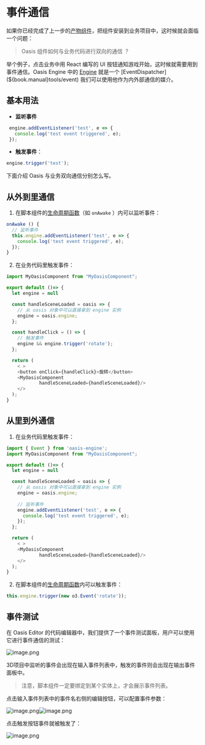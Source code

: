 # 事件通信

如果你已经完成了上一步的[产物组件](${book.editor}export-web)，把组件安装到业务项目中，这时候就会面临一个问题：

> Oasis 组件如何与业务代码进行双向的通信 ？

举个例子，点击业务中用 React 编写的 UI 按钮通知游戏开始，这时候就需要用到事件通信。Oasis Engine 中的 [Engine](${book.manual}structure/engine) 就是一个 [EventDispatcher](${book.manual}tools/event) 我们可以使用他作为内外部通信的媒介。

## 基本用法

- **监听事件**

```typescript
 engine.addEventListener('test', e => {
   console.log('test event triggered', e);
 });
```

- **触发事件**：

```typescript
engine.trigger('test');
```

下面介绍 Oasis 与业务双向通信分别怎么写。

## 从外到里通信

1. 在脚本组件的[生命周期函数](https://yuque.antfin-inc.com/oasisgroup/oasis3d_manual/phb3mi#qh8HJ)（如 `onAwake` ）内可以监听事件：

```typescript
onAwake () {
  // 监听事件
  this.engine.addEventListener('test', e => {
    console.log('test event triggered', e);
  });
}
```

2. 在业务代码里触发事件：

```typescript
import MyOasisComponent from "MyOasisComponent";

export default ()=> {
  let engine = null

  const handleSceneLoaded = oasis => {
    // 从 oasis 对象中可以直接拿到 engine 实例
    engine = oasis.engine;
  };

  const handleClick = () => {
    // 触发事件
    engine && engine.trigger('rotate');
  };

  return (
    < >
    <button onClick={handleClick}>旋转</button>
    <MyOasisComponent
			handleSceneLoaded={handleSceneLoaded}/>
    </>
  );
}

```


## 从里到外通信

1. 在业务代码里触发事件：

```typescript
import { Event } from 'oasis-engine';
import MyOasisComponent from "MyOasisComponent";

export default ()=> {
  let engine = null

  const handleSceneLoaded = oasis => {
    // 从 oasis 对象中可以直接拿到 engine 实例
    engine = oasis.engine;
    
    // 监听事件
    engine.addEventListener('test', e => {
      console.log('test event triggered', e);
    });
  };

  return (
    < >
    <MyOasisComponent
			handleSceneLoaded={handleSceneLoaded}/>
    </>
  );
}

```

2. 在脚本组件的[生命周期函数](${book.manual}component/script)内可以触发事件：

```typescript
this.engine.trigger(new o3.Event('rotate'));
```

## 事件测试
在 Oasis Editor 的代码编辑器中，我们提供了一个事件测试面板，用户可以使用它进行事件通信的测试：

![image.png](https://intranetproxy.alipay.com/skylark/lark/0/2020/png/18082/1599044791937-31647ce9-0a03-4c54-bbd3-d6a7093ca46b.png#align=left&display=inline&height=895&margin=%5Bobject%20Object%5D&name=image.png&originHeight=1790&originWidth=3356&size=1363512&status=done&style=none&width=1678)

3D项目中监听的事件会出现在输入事件列表中，触发的事件则会出现在输出事件面板中。

> 注意，脚本组件一定要绑定到某个实体上，才会展示事件列表。

点击输入事件列表中的事件名右侧的编辑按钮，可以配置事件参数：

![image.png](https://intranetproxy.alipay.com/skylark/lark/0/2020/png/18082/1599044901759-50f725c4-bcd4-4352-9005-af569db3df59.png#align=left&display=inline&height=435&margin=%5Bobject%20Object%5D&name=image.png&originHeight=870&originWidth=676&size=66421&status=done&style=none&width=338)![image.png](https://intranetproxy.alipay.com/skylark/lark/0/2020/png/18082/1599044979832-67e6b78f-99b2-4a86-9f9f-3b8a5219e6b5.png#align=left&display=inline&height=529&margin=%5Bobject%20Object%5D&name=image.png&originHeight=1058&originWidth=1726&size=197306&status=done&style=none&width=863)

点击触发按钮事件就被触发了：

![image.png](https://intranetproxy.alipay.com/skylark/lark/0/2020/png/18082/1599045076386-223767de-da95-464b-868f-235065d3e3a0.png#align=left&display=inline&height=446&margin=%5Bobject%20Object%5D&name=image.png&originHeight=892&originWidth=682&size=58023&status=done&style=none&width=341)
